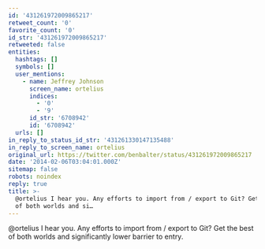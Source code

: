 ```yaml
---
id: '431261972009865217'
retweet_count: '0'
favorite_count: '0'
id_str: '431261972009865217'
retweeted: false
entities:
  hashtags: []
  symbols: []
  user_mentions:
    - name: Jeffrey Johnson
      screen_name: ortelius
      indices:
        - '0'
        - '9'
      id_str: '6708942'
      id: '6708942'
  urls: []
in_reply_to_status_id_str: '431261330147135488'
in_reply_to_screen_name: ortelius
original_url: https://twitter.com/benbalter/status/431261972009865217
date: '2014-02-06T03:04:01.000Z'
sitemap: false
robots: noindex
reply: true
title: >-
  @ortelius I hear you. Any efforts to import from / export to Git? Get the best
  of both worlds and si…
---
```


@ortelius I hear you. Any efforts to import from / export to Git? Get the best of both worlds and significantly lower barrier to entry.